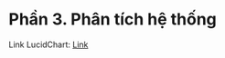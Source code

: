 # Phần 3. Phân tích hệ thống

Link LucidChart: [Link](https://lucid.app/lucidchart/26edeaf2-2b64-4537-873b-bd3c31a642b9/edit?viewport\_loc=-11%2C-11%2C1888%2C929%2C0\_0\&invitationId=inv\_51b0300c-818f-4e97-b272-a6eddfb85408)
